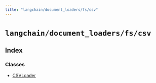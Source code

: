 ```yaml
---
title: "langchain/document_loaders/fs/csv"
---
```


# `langchain/document_loaders/fs/csv`

## Index

### Classes

- [CSVLoader](classes/CSVLoader.md)
